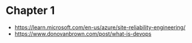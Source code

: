 # Chapter 1

- https://learn.microsoft.com/en-us/azure/site-reliability-engineering/
- https://www.donovanbrown.com/post/what-is-devops
